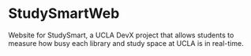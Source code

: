 # StudySmartWeb
Website for StudySmart, a UCLA DevX project that allows students to measure how busy each library and study space at UCLA is in real-time.
